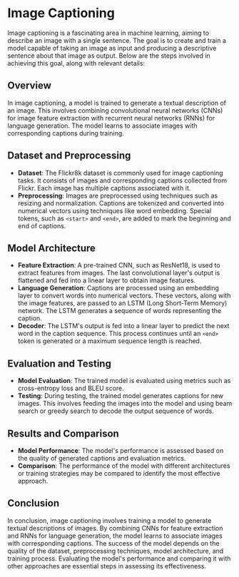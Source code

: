 # Image Captioning

Image captioning is a fascinating area in machine learning, aiming to describe an image with a single sentence. The goal is to create and train a model capable of taking an image as input and producing a descriptive sentence about that image as output. Below are the steps involved in achieving this goal, along with relevant details:

## Overview

In image captioning, a model is trained to generate a textual description of an image. This involves combining convolutional neural networks (CNNs) for image feature extraction with recurrent neural networks (RNNs) for language generation. The model learns to associate images with corresponding captions during training.

## Dataset and Preprocessing

- **Dataset**: The Flickr8k dataset is commonly used for image captioning tasks. It consists of images and corresponding captions collected from Flickr. Each image has multiple captions associated with it.
- **Preprocessing**: Images are preprocessed using techniques such as resizing and normalization. Captions are tokenized and converted into numerical vectors using techniques like word embedding. Special tokens, such as `<start>` and `<end>`, are added to mark the beginning and end of captions.

## Model Architecture

- **Feature Extraction**: A pre-trained CNN, such as ResNet18, is used to extract features from images. The last convolutional layer's output is flattened and fed into a linear layer to obtain image features.
- **Language Generation**: Captions are processed using an embedding layer to convert words into numerical vectors. These vectors, along with the image features, are passed to an LSTM (Long Short-Term Memory) network. The LSTM generates a sequence of words representing the caption.
- **Decoder**: The LSTM's output is fed into a linear layer to predict the next word in the caption sequence. This process continues until an `<end>` token is generated or a maximum sequence length is reached.

## Evaluation and Testing

- **Model Evaluation**: The trained model is evaluated using metrics such as cross-entropy loss and BLEU score.
- **Testing**: During testing, the trained model generates captions for new images. This involves feeding the images into the model and using beam search or greedy search to decode the output sequence of words.

## Results and Comparison

- **Model Performance**: The model's performance is assessed based on the quality of generated captions and evaluation metrics.
- **Comparison**: The performance of the model with different architectures or training strategies may be compared to identify the most effective approach.

## Conclusion

In conclusion, image captioning involves training a model to generate textual descriptions of images. By combining CNNs for feature extraction and RNNs for language generation, the model learns to associate images with corresponding captions. The success of the model depends on the quality of the dataset, preprocessing techniques, model architecture, and training process. Evaluating the model's performance and comparing it with other approaches are essential steps in assessing its effectiveness.